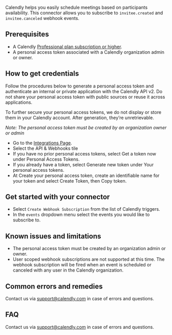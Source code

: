Calendly helps you easily schedule meetings based on participants availability. This connector allows you to subscribe to `invitee.created` and `invitee.canceled` webhook events.

## Prerequisites

* A Calendly [Professional plan subscription or higher](https://calendly.com/pricing).
* A personal access token associated with a Calendly organization admin or owner.

## How to get credentials

Follow the procedures below to generate a personal access token and authenticate an internal or private application with the Calendly API v2. Do not share your personal access token with public sources or reuse it across applications.

To further secure your personal access tokens, we do not display or store them in your Calendly account. After generation, they’re unretrievable.

*Note: The personal access token must be created by an organization owner or admin*

* Go to the [Integrations Page](https://calendly.com/integrations).
* Select the API & Webhooks tile
* If you have no prior personal access tokens, select Get a token now under Personal Access Tokens.
* If you already have a token, select Generate new token under Your personal access tokens.
* At Create your personal access token, create an identifiable name for your token and select Create Token, then Copy token.

## Get started with your connector

* Select `Create Webhook Subscription` from the list of Calendly triggers.
* In the `events` dropdown menu select the events you would like to subscribe to.

## Known issues and limitations

* The personal access token must be created by an organization admin or owner.
* User scoped webhook subscriptions are not supported at this time. The webhook subscription will be fired when an event is scheduled or canceled with any user in the Calendly organization.

## Common errors and remedies

Contact us via [support@calendly.com](support@calendly.com) in case of errors and questions.

## FAQ

Contact us via [support@calendly.com](support@calendly.com) in case of errors and questions.